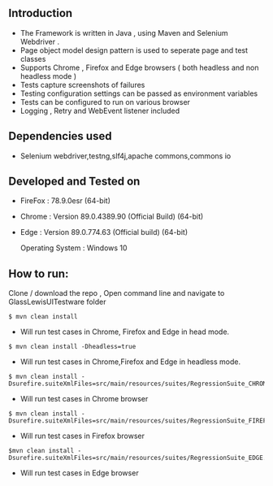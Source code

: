 

## Introduction

 - The Framework  is written in Java , using Maven and Selenium Webdriver .
 - Page object model design pattern  is used to seperate page and test classes
 - Supports Chrome , Firefox and Edge browsers ( both headless and non headless mode )
 - Tests capture screenshots of failures
 - Testing configuration settings can be passed as environment variables 
 - Tests can be configured to run on various browser
 - Logging , Retry and WebEvent listener included

## Dependencies used
 - Selenium webdriver,testng,slf4j,apache commons,commons io

## Developed and Tested on 
 - FireFox : 78.9.0esr (64-bit)
 - Chrome : Version 89.0.4389.90 (Official Build) (64-bit)
 - Edge : Version 89.0.774.63 (Official build) (64-bit)

   Operating System : Windows 10

## How to run:

Clone / download the repo , Open command line and navigate to GlassLewisUITestware folder

```
$ mvn clean install 
```
- Will run test cases in Chrome, Firefox and Edge in head mode.

```
$ mvn clean install -Dheadless=true 
```
- Will run test cases in  Chrome,Firefox and Edge in headless mode.

```
$ mvn clean install -Dsurefire.suiteXmlFiles=src/main/resources/suites/RegressionSuite_CHROME.xml
```
- Will run test cases in Chrome browser

```
$ mvn clean install -Dsurefire.suiteXmlFiles=src/main/resources/suites/RegressionSuite_FIREFOX.xml
```
- Will run test cases in Firefox browser 

```
$mvn clean install -Dsurefire.suiteXmlFiles=src/main/resources/suites/RegressionSuite_EDGE.xml
```
- Will run test cases in Edge browser
